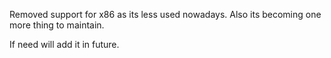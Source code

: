 Removed support for x86 as its less used nowadays. Also its becoming one more thing to maintain.

If need will add it in future.
